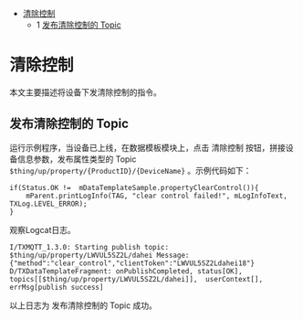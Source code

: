 * [清除控制](#清除控制)
  * 1 [发布清除控制的 Topic  ](#发布清除控制的-Topic)

# 清除控制

本文主要描述将设备下发清除控制的指令。

## 发布清除控制的 Topic 

运行示例程序，当设备已上线，在数据模板模块上，点击 清除控制 按钮，拼接设备信息参数，发布属性类型的 Topic `$thing/up/property/{ProductID}/{DeviceName}` 。示例代码如下：
```
if(Status.OK !=  mDataTemplateSample.propertyClearControl()){
    mParent.printLogInfo(TAG, "clear control failed!", mLogInfoText, TXLog.LEVEL_ERROR);
}
```

观察Logcat日志。
```
I/TXMQTT_1.3.0: Starting publish topic: $thing/up/property/LWVUL5SZ2L/dahei Message: {"method":"clear_control","clientToken":"LWVUL5SZ2Ldahei18"}
D/TXDataTemplateFragment: onPublishCompleted, status[OK], topics[[$thing/up/property/LWVUL5SZ2L/dahei]],  userContext[], errMsg[publish success]
```
以上日志为 发布清除控制的 Topic 成功。

